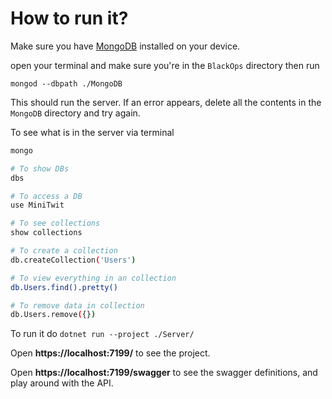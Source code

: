 # How to run it?

Make sure you have [MongoDB][1] installed on your device.

open your terminal and make sure you're in the `BlackOps` directory then run

`mongod --dbpath ./MongoDB`

This should run the server. If an error appears, delete all the contents in the `MongoDB` directory and try again.

To see what is in the server via terminal

```bash
mongo

# To show DBs
dbs

# To access a DB
use MiniTwit

# To see collections
show collections

# To create a collection
db.createCollection('Users')

# To view everything in an collection
db.Users.find().pretty()

# To remove data in collection
db.Users.remove({})
```

To run it do `dotnet run --project ./Server/`

Open **https://localhost:7199/** to see the project.

Open **https://localhost:7199/swagger** to see the swagger definitions, and play around with the API.


[1]:https://www.mongodb.com/try/download/community

